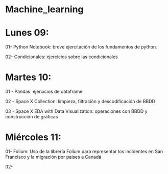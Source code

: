 # Machine_learning
# Lunes 09:
01- Python Notebook: breve ejercitación de los fundamentos de python.

02- Condicionales: ejercicios sobre las condicionales 

# Martes 10: 
01 - Pandas: ejercicios de dataframe

02 - Space X Collection: limpieza, filtración y descodificación de BBDD

03 - Space X EDA with Data Visualization: operaciones con BBDD y construcción de gráficas

# Miércoles 11:
01-  Folium: Uso de la librería Folium para representar los incidentes en San Francisco y la migración por paises a Canadá

02-
